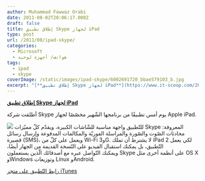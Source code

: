 ```yaml
---
author: Muhammad Fawwaz Orabi
date: 2011-08-02T20:06:17.000Z
draft: false
title: إطلاق تطبيق Skype لجهاز iPad
type: post
url: /2011/08/ipad-skype/
categories:
  - Microsoft
  - هواتف/ أجهزة لوحية
tags:
  - ipad
  - skype
coverImage: /static/images/ipad-skype/6002691720_bbae579103_b.jpg
excerpt: "[**إطلاق تطبيق Skype لجهاز iPad**](https://www.it-scoop.com/2011/08/ipad-skype/)\n\nأطلقت شركة Skype يوم أمس تطبيقًا من برنامجها الشّهير مخصّصًا لجهاز Apple iPad.\n\n، ويعمل على كلّ من Wi-Fi و3G. لا يشترط أن تملك iPad 2 لكي يعمل التّطبيق، بل يمكنك استقبال الفيديو على\_النّسخة\_القديمة\_من\_الجهاز\_أيضًا، ويمكنك\_التّواصل عبره مع"
---
```

[**إطلاق تطبيق Skype لجهاز iPad**](https://www.it-scoop.com/2011/08/ipad-skype/)

أطلقت شركة Skype يوم أمس تطبيقًا من برنامجها الشّهير مخصّصًا لجهاز Apple iPad.

![](/static/images/ipad-skype/6002691720\_bbae579103\_b.jpg) للتّطبيق واجهة مناسبة للشّاشات الكبيرة، ويقدّم كلّ مميّزات Skype المعروفة: محادثات الصّوت والصّورة والمراسلة الفوريّة والمكالمات المدفوعة وإرسال رسائل قصيرة (SMS)، ويعمل على كلّ من Wi-Fi و3G. لا يشترط أن تملك iPad 2 لكي يعمل التّطبيق، بل يمكنك استقبال الفيديو على النّسخة القديمة من الجهاز أيضًا، ويمكنك التّواصل عبره مع أصدقائك الّذين يستعملون Skype على أنظمة أخرى مثل OS X وWindows وتوزيعات Linux وAndroid.

[رابط التّطبيق على متجر iTunes](http://itunes.apple.com/app/skype-for-ipad/id442012681)
